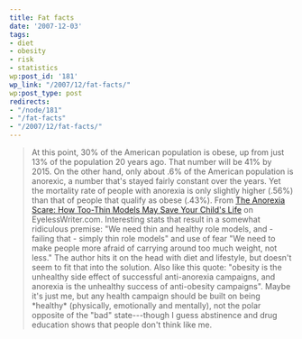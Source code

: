 ```yaml
---
title: Fat facts
date: '2007-12-03'
tags:
- diet
- obesity
- risk
- statistics
wp:post_id: '181'
wp_link: "/2007/12/fat-facts/"
wp:post_type: post
redirects:
- "/node/181"
- "/fat-facts"
- "/2007/12/fat-facts/"
---
```


> At this point, 30% of the American population is obese, up from just 13% of the population 20 years ago. That number will be 41% by 2015. On the other hand, only about .6% of the American population is anorexic, a number that's stayed fairly constant over the years. Yet the mortality rate of people with anorexia is only slightly higher (.56%) than that of people that qualify as obese (.43%).
From [The Anorexia Scare: How Too-Thin Models May Save Your Child's Life](http://www.eyelesswriter.com/articles.php?articleid=anorexia) on EyelessWriter.com. Interesting stats that result in a somewhat ridiculous premise: "We need thin and healthy role models, and - failing that - simply thin role models" and use of fear "We need to make people more afraid of carrying around too much weight, not less." The author hits it on the head with diet and lifestyle, but doesn't seem to fit that into the solution. Also like this quote: "obesity is the unhealthy side effect of successful anti-anorexia campaigns, and anorexia is the unhealthy success of anti-obesity campaigns". Maybe it's just me, but any health campaign should be built on being \*healthy\* (physically, emotionally and mentally), not the polar opposite of the "bad" state---though I guess abstinence and drug education shows that people don't think like me.
